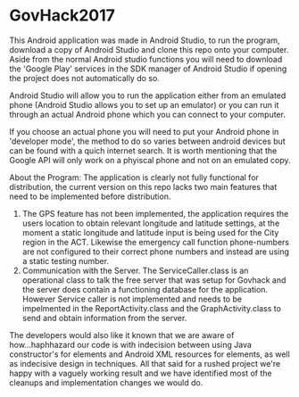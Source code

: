 # GovHack2017

This Android application was made in Android Studio, to run the program, download a copy of Android Studio and clone this repo onto your computer.  Aside from the normal Android studio functions you will need to download the 'Google Play' services in the SDK manager of Android Studio if opening the project does not automatically do so.

Android Studio will allow you to run the application either from an emulated phone (Android Studio allows you to set up an emulator) or you can run it through an actual Android phone which you can connect to your computer.

If you choose an actual phone you will need to put your Android phone in 'developer mode', the method to do so varies between android devices but can be found with a quich internet search.  It is worth mentioning that the Google API will only work on a phyiscal phone and not on an emulated copy.

About the Program:
The application is clearly not fully functional for distribution, the current version on this repo lacks two main features that need to be implemented before distribution.  
1.  The GPS feature has not been implemented, the application requires the users location to obtain relevant longitude and latitude settings, at the moment a static longitude and latitude input is being used for the City region in the ACT.  Likewise the emergency call function phone-numbers are not configured to their correct phone numbers and instead are using a static testing number.  
2.  Communication with the Server.  The ServiceCaller.class is an operational class to talk the free server that was setup for Govhack and the server does contain a functioning database for the application.  However Service caller is not implemented and needs to be impelmented in the ReportActivity.class and the GraphActivity.class to send and obtain information from the server.

The developers would also like it known that we are aware of how...haphhazard our code is with indecision between using Java constructor's for elements and Android XML resources for elements, as well as indecisive design in techniques.  All that said for a rushed project we're happy with a vaguely working result and we have identified most of the cleanups and implementation changes we would do.
